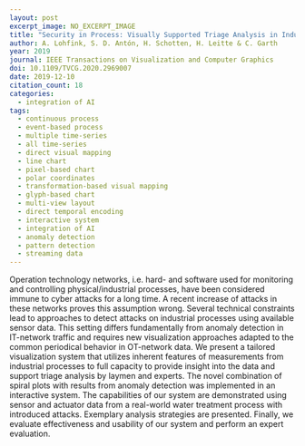 ```yaml
---
layout: post
excerpt_image: NO_EXCERPT_IMAGE
title: "Security in Process: Visually Supported Triage Analysis in Industrial Process Data"
author: A. Lohfink, S. D. Antón, H. Schotten, H. Leitte & C. Garth
year: 2019
journal: IEEE Transactions on Visualization and Computer Graphics
doi: 10.1109/TVCG.2020.2969007
date: 2019-12-10
citation_count: 18
categories:
  - integration of AI
tags:
  - continuous process
  - event-based process
  - multiple time-series
  - all time-series
  - direct visual mapping
  - line chart
  - pixel-based chart
  - polar coordinates
  - transformation-based visual mapping
  - glyph-based chart
  - multi-view layout
  - direct temporal encoding
  - interactive system
  - integration of AI
  - anomaly detection
  - pattern detection
  - streaming data
---
```

Operation technology networks, i.e. hard- and software used for monitoring and controlling physical/industrial processes, have been considered immune to cyber attacks for a long time. A recent increase of attacks in these networks proves this assumption wrong. Several technical constraints lead to approaches to detect attacks on industrial processes using available sensor data. This setting differs fundamentally from anomaly detection in IT-network traffic and requires new visualization approaches adapted to the common periodical behavior in OT-network data. We present a tailored visualization system that utilizes inherent features of measurements from industrial processes to full capacity to provide insight into the data and support triage analysis by laymen and experts. The novel combination of spiral plots with results from anomaly detection was implemented in an interactive system. The capabilities of our system are demonstrated using sensor and actuator data from a real-world water treatment process with introduced attacks. Exemplary analysis strategies are presented. Finally, we evaluate effectiveness and usability of our system and perform an expert evaluation.

